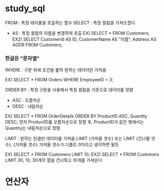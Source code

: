 # study_sql


FROM : 특정 테이블을 호출하는 함수
SELECT : 특정 컬럼을 가져오겠다
- AS : 특정 컬럼의 이름을 변경하여 호출
EX)
SELECT * FROM Customers;
EX2)
SELECT
  CustomerId AS ID,
  CustomerName AS "이름",
  Address AS ADDR
FROM Customers;
### 한글은 "문자열"

WHERE  : 구문 뒤에 조건을 붙여 원하는 데이터만 가져옴

EX)
SELECT * FROM Orders
WHERE EmployeeID = 3;


ORDER BY : 특정 구문을 사용해서 특정 컬럼을 기준으로 데이터를 정렬
- ASC : 오름차순
- DESC : 내림차순


EX)
SELECT * FROM OrderDetails
ORDER BY ProductID ASC, Quantity DESC;
먼저 ProductID를 오름차순으로 정렬 후,
ProductID가 같은 행에서는 Quantity는 내림차순으로 정렬

LIMIT : 원하는 만큼만 데이터를 가져옴
LIMIT {가져올 갯수} 또는 LIMIT {건너뛸 갯수}, {가져올 갯수}
가져올 갯수가 디폴트 0이라고 생각하면 될듯

EX)
SELECT * FROM Customers
LIMIT 10;
EX2)
SELECT * FROM Customers
LIMIT 30, 10;
30개의 열을 건너뛰고 10개를 가져온다


# 연산자


